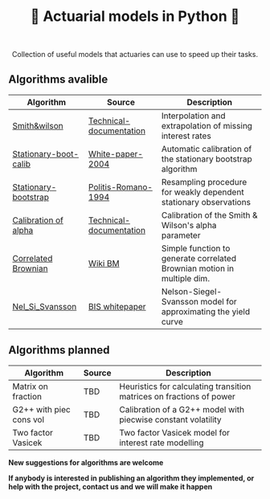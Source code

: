 <h1 align="center" style="border-botom: none">
  <b>
    🐍 Actuarial models in Python 🐍     
  </b>
</h1>

</br>

<p align="center">
  Collection of useful models that actuaries can use to speed up their tasks. 
</p>

## Algorithms avalible

| Algorithm              | Source                              | Description                                                            |
| ---------------------- | ----------------------------------- | ---------------------------------------------------------------------- |
| [Smith&wilson]         | [Technical-documentation]           | Interpolation and extrapolation of missing interest rates              |
| [Stationary-boot-calib]| [White-paper-2004]                  | Automatic calibration of the stationary bootstrap algorithm            |
| [Stationary-bootstrap] | [Politis-Romano-1994]               | Resampling procedure for weakly dependent stationary observations      |
| [Calibration of alpha] | [Technical-documentation]           | Calibration of the Smith & Wilson's alpha parameter                    |
| [Correlated Brownian]  | [Wiki BM]                           | Simple function to generate correlated Brownian motion in multiple dim.|
| [Nel_Si_Svansson]      | [BIS whitepaper]                    | Nelson-Siegel-Svansson model for approximating the yield curve         |

[smith&wilson]: https://github.com/qnity/insurance_python/tree/main/smith%26wilson
[Technical-documentation]: https://www.eiopa.europa.eu/sites/default/files/risk_free_interest_rate/12092019-technical_documentation.pdf
[stationary-boot-calib]: https://github.com/qnity/insurance_python/tree/main/stationary-bootstrap-calibration
[White-paper-2004]: http://public.econ.duke.edu/~ap172/Politis_White_2004.pdf
[stationary-bootstrap]: https://github.com/qnity/insurance_python/tree/main/stationary-bootstrap
[Politis-Romano-1994]: https://www.jstor.org/stable/2290993
[calibration of alpha]: https://github.com/qnity/insurance_python/tree/main/bisection_alpha
[Correlated Brownian]: https://github.com/qnity/insurance_python/tree/main/correlated_brownian_motion_python
[Wiki BM]: https://en.wikipedia.org/wiki/Brownian_motion
[Nel_Si_Svansson]: https://github.com/qnity/insurance_matlab/tree/main/NelsonSiegelSvansson
[BIS whitepaper]: https://www.bis.org/publ/bppdf/bispap25l.pdf

## Algorithms planned

| Algorithm              | Source                              | Description                                                            |
| ---------------------- | ----------------------------------- | ---------------------------------------------------------------------- |
| Matrix on fraction     | TBD                                 | Heuristics for calculating transition matrices on fractions of power   |
| G2++ with piec cons vol| TBD                                 | Calibration of a G2++ model with piecwise constant volatility          |
| Two factor Vasicek     | TBD                                 | Two factor Vasicek model for interest rate modelling                   |

<b> New suggestions for algorithms are welcome </b>

<b>If anybody is interested in publishing an algorithm they implemented, or help with the project, contact us and we will make it happen </b>
